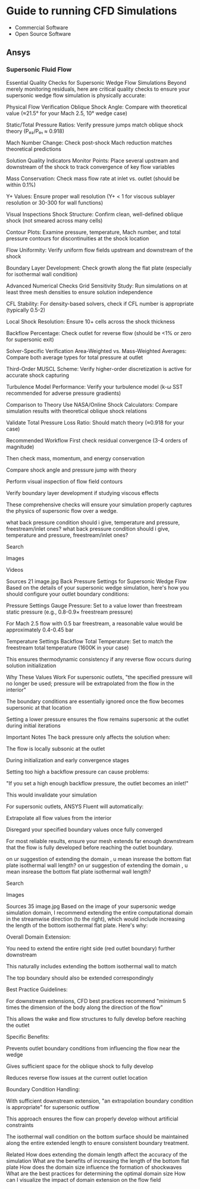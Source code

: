 # Guide to running CFD Simulations

- Commercial Software 
- Open Source Software
  
## Ansys

### Supersonic Fluid Flow
Essential Quality Checks for Supersonic Wedge Flow Simulations
Beyond merely monitoring residuals, here are critical quality checks to ensure your supersonic wedge flow simulation is physically accurate:

Physical Flow Verification
Oblique Shock Angle: Compare with theoretical value (≈21.5° for your Mach 2.5, 10° wedge case)

Static/Total Pressure Ratios: Verify pressure jumps match oblique shock theory (P₀₂/P₀₁ ≈ 0.918)

Mach Number Change: Check post-shock Mach reduction matches theoretical predictions

Solution Quality Indicators
Monitor Points: Place several upstream and downstream of the shock to track convergence of key flow variables

Mass Conservation: Check mass flow rate at inlet vs. outlet (should be within 0.1%)

Y+ Values: Ensure proper wall resolution (Y+ < 1 for viscous sublayer resolution or 30-300 for wall functions)

Visual Inspections
Shock Structure: Confirm clean, well-defined oblique shock (not smeared across many cells)

Contour Plots: Examine pressure, temperature, Mach number, and total pressure contours for discontinuities at the shock location

Flow Uniformity: Verify uniform flow fields upstream and downstream of the shock

Boundary Layer Development: Check growth along the flat plate (especially for isothermal wall condition)

Advanced Numerical Checks
Grid Sensitivity Study: Run simulations on at least three mesh densities to ensure solution independence

CFL Stability: For density-based solvers, check if CFL number is appropriate (typically 0.5-2)

Local Shock Resolution: Ensure 10+ cells across the shock thickness

Backflow Percentage: Check outlet for reverse flow (should be <1% or zero for supersonic exit)

Solver-Specific Verification
Area-Weighted vs. Mass-Weighted Averages: Compare both average types for total pressure at outlet

Third-Order MUSCL Scheme: Verify higher-order discretization is active for accurate shock capturing

Turbulence Model Performance: Verify your turbulence model (k-ω SST recommended for adverse pressure gradients)

Comparison to Theory
Use NASA/Online Shock Calculators: Compare simulation results with theoretical oblique shock relations

Validate Total Pressure Loss Ratio: Should match theory (≈0.918 for your case)

Recommended Workflow
First check residual convergence (3-4 orders of magnitude)

Then check mass, momentum, and energy conservation

Compare shock angle and pressure jump with theory

Perform visual inspection of flow field contours

Verify boundary layer development if studying viscous effects

These comprehensive checks will ensure your simulation properly captures the physics of supersonic flow over a wedge.

what back pressure condition should i give, temperature and pressure, freestream/inlet ones?
what back pressure condition should i give, temperature and pressure, freestream/inlet ones?

Search

Images

Videos

Sources
21
image.jpg
Back Pressure Settings for Supersonic Wedge Flow
Based on the details of your supersonic wedge simulation, here's how you should configure your outlet boundary conditions:

Pressure Settings
Gauge Pressure: Set to a value lower than freestream static pressure (e.g., 0.8-0.9× freestream pressure)

For Mach 2.5 flow with 0.5 bar freestream, a reasonable value would be approximately 0.4-0.45 bar

Temperature Settings
Backflow Total Temperature: Set to match the freestream total temperature (1600K in your case)

This ensures thermodynamic consistency if any reverse flow occurs during solution initialization

Why These Values Work
For supersonic outlets, "the specified pressure will no longer be used; pressure will be extrapolated from the flow in the interior"

The boundary conditions are essentially ignored once the flow becomes supersonic at that location

Setting a lower pressure ensures the flow remains supersonic at the outlet during initial iterations

Important Notes
The back pressure only affects the solution when:

The flow is locally subsonic at the outlet

During initialization and early convergence stages

Setting too high a backflow pressure can cause problems:

"If you set a high enough backflow pressure, the outlet becomes an inlet!"

This would invalidate your simulation

For supersonic outlets, ANSYS Fluent will automatically:

Extrapolate all flow values from the interior

Disregard your specified boundary values once fully converged

For most reliable results, ensure your mesh extends far enough downstream that the flow is fully developed before reaching the outlet boundary.

on ur suggestion of extending the domain , u mean insrease the bottom flat plate isothermal wall length?
on ur suggestion of extending the domain , u mean insrease the bottom flat plate isothermal wall length?

Search

Images

Sources
35
image.jpg
Based on the image of your supersonic wedge simulation domain, I recommend extending the entire computational domain in the streamwise direction (to the right), which would include increasing the length of the bottom isothermal flat plate. Here's why:

Overall Domain Extension:

You need to extend the entire right side (red outlet boundary) further downstream

This naturally includes extending the bottom isothermal wall to match

The top boundary should also be extended correspondingly

Best Practice Guidelines:

For downstream extensions, CFD best practices recommend "minimum 5 times the dimension of the body along the direction of the flow"

This allows the wake and flow structures to fully develop before reaching the outlet

Specific Benefits:

Prevents outlet boundary conditions from influencing the flow near the wedge

Gives sufficient space for the oblique shock to fully develop

Reduces reverse flow issues at the current outlet location

Boundary Condition Handling:

With sufficient downstream extension, "an extrapolation boundary condition is appropriate" for supersonic outflow

This approach ensures the flow can properly develop without artificial constraints

The isothermal wall condition on the bottom surface should be maintained along the entire extended length to ensure consistent boundary treatment.

Related
How does extending the domain length affect the accuracy of the simulation
What are the benefits of increasing the length of the bottom flat plate
How does the domain size influence the formation of shockwaves
What are the best practices for determining the optimal domain size
How can I visualize the impact of domain extension on the flow field
